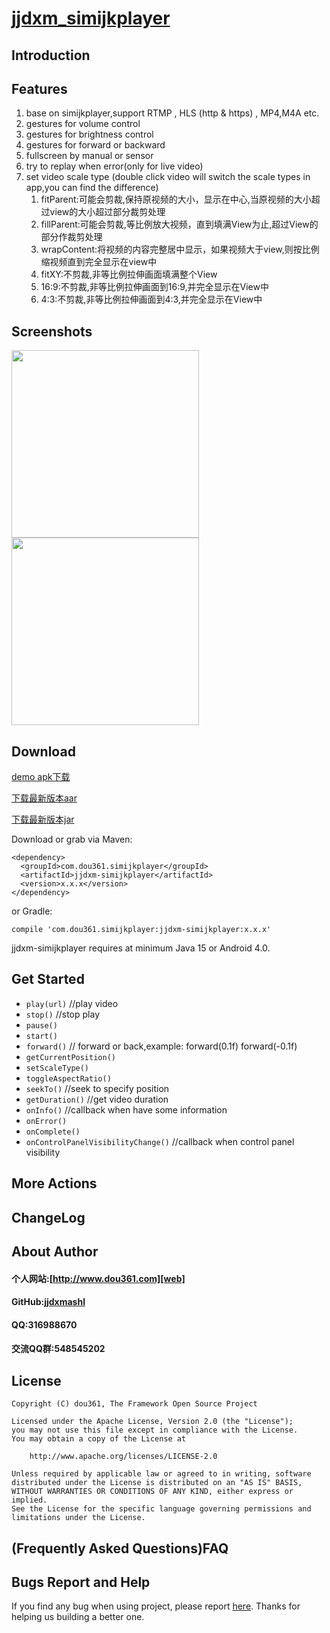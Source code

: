 # [jjdxm_simijkplayer][project] #
## Introduction ##

## Features ##

1. base on simijkplayer,support RTMP , HLS (http & https) , MP4,M4A etc.
2. gestures for volume control
3. gestures for brightness control
4. gestures for forward or backward
5. fullscreen by manual or sensor
6. try to replay when error(only for live video)
7. set video scale type (double click video will switch the scale types in app,you can find the difference)
    1. fitParent:可能会剪裁,保持原视频的大小，显示在中心,当原视频的大小超过view的大小超过部分裁剪处理
    2. fillParent:可能会剪裁,等比例放大视频，直到填满View为止,超过View的部分作裁剪处理
    3. wrapContent:将视频的内容完整居中显示，如果视频大于view,则按比例缩视频直到完全显示在view中
    4. fitXY:不剪裁,非等比例拉伸画面填满整个View
    5. 16:9:不剪裁,非等比例拉伸画面到16:9,并完全显示在View中
    6. 4:3:不剪裁,非等比例拉伸画面到4:3,并完全显示在View中

## Screenshots ##

<img src="https://raw.githubusercontent.com/jjdxmashl/jjdxm_simijkplayer/master/screenshots/icon01.png" width="300"> 
<img src="https://raw.githubusercontent.com/jjdxmashl/jjdxm_simijkplayer/master/screenshots/icon02.png" width="300"> 
 
## Download ##

[demo apk下载][downapk]

[下载最新版本aar][lastaar]

[下载最新版本jar][lastjar]

Download or grab via Maven:

	<dependency>
	  <groupId>com.dou361.simijkplayer</groupId>
	  <artifactId>jjdxm-simijkplayer</artifactId>
	  <version>x.x.x</version>
	</dependency>

or Gradle:

	compile 'com.dou361.simijkplayer:jjdxm-simijkplayer:x.x.x'


jjdxm-simijkplayer requires at minimum Java 15 or Android 4.0.

## Get Started ##

* `play(url)` //play video
* `stop()` //stop play
* `pause()`
* `start()` 
* `forward()` // forward or back,example: forward(0.1f) forward(-0.1f)
* `getCurrentPosition()`
* `setScaleType()`
* `toggleAspectRatio()`
* `seekTo()` //seek to specify position
* `getDuration()` //get video duration
* `onInfo()` //callback when have some information
* `onError()` 
* `onComplete()`
* `onControlPanelVisibilityChange()` //callback when control panel visibility

## More Actions ##

## ChangeLog ##

## About Author ##

#### 个人网站:[http://www.dou361.com][web] ####
#### GitHub:[jjdxmashl][github] ####
#### QQ:316988670 ####
#### 交流QQ群:548545202 ####


## License ##

    Copyright (C) dou361, The Framework Open Source Project
    
    Licensed under the Apache License, Version 2.0 (the "License");
    you may not use this file except in compliance with the License.
    You may obtain a copy of the License at
    
     	http://www.apache.org/licenses/LICENSE-2.0
    
    Unless required by applicable law or agreed to in writing, software
    distributed under the License is distributed on an "AS IS" BASIS,
    WITHOUT WARRANTIES OR CONDITIONS OF ANY KIND, either express or implied.
    See the License for the specific language governing permissions and
    limitations under the License.

## (Frequently Asked Questions)FAQ ##
## Bugs Report and Help ##

If you find any bug when using project, please report [here][issues]. Thanks for helping us building a better one.




[web]:http://www.dou361.com
[github]:https://github.com/jjdxmashl/
[project]:https://github.com/jjdxmashl/jjdxm_simijkplayer/
[issues]:https://github.com/jjdxmashl/jjdxm_simijkplayer/issues/new
[downapk]:https://raw.githubusercontent.com/jjdxmashl/jjdxm_simijkplayer/master/apk/app-debug.apk
[lastaar]:https://raw.githubusercontent.com/jjdxmashl/jjdxm_simijkplayer/master/release/jjdxm-simijkplayer-1.0.0.aar
[lastjar]:https://raw.githubusercontent.com/jjdxmashl/jjdxm_simijkplayer/master/release/jjdxm-simijkplayer-1.0.0.jar
[icon01]:https://raw.githubusercontent.com/jjdxmashl/jjdxm_simijkplayer/master/screenshots/icon01.png
[icon02]:https://raw.githubusercontent.com/jjdxmashl/jjdxm_simijkplayer/master/screenshots/icon02.png
